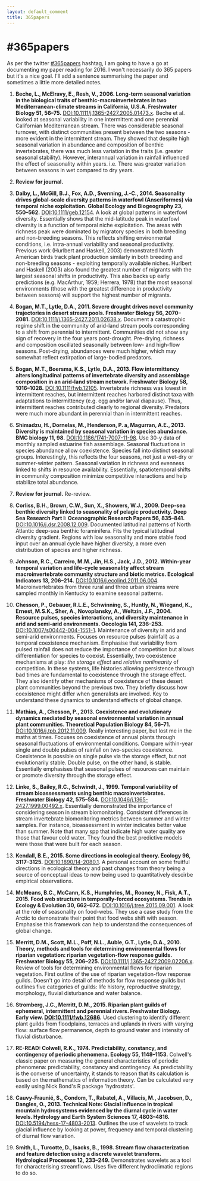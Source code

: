```yaml
---
layout: default_comment
title: 365papers
---
```


<!--
[DOI:](http://dx.doi.org/)
-->

# \#365papers

As per the twitter [\#365papers](https://twitter.com/search?q=%23365papers) hashtag, I am going to have a go at documenting my paper reading for 2016. I won't necessarily do 365 papers but it's a nice goal. I'll add a sentence summarising the paper and sometimes a little more detailed notes.  

1. **Beche, L., McElravy, E., Resh, V., 2006. Long-term seasonal variation in the biological traits of benthic-macroinvertebrates in two Mediterranean-climate streams in California, U.S.A. Freshwater Biology 51, 56–75.** [DOI:10.1111/j.1365-2427.2005.01473.x](http://dx.doi.org/10.1111/j.1365-2427.2005.01473.x). Beche et al. looked at seasonal variability in one intermittent and one perennial Californian Mediterranean stream. There was considerable seasonal turnover, with distinct communities present between the two seasons - more evident in the intermittent stream. They showed that despite high seasonal variation in abundance and composition of benthic invertebrates, there was much less variation in the traits (i.e. greater seasonal stability). However, interannual variation in rainfall influenced the effect of seasonality within years. i.e. There was greater variation between seasons in wet compared to dry years.

2. **Review for journal.**

3. **Dalby, L., McGill, B.J., Fox, A.D., Svenning, J.-C., 2014. Seasonality drives global-scale diversity patterns in waterfowl (Anseriformes) via temporal niche exploitation. Global Ecology and Biogeography 23, 550–562.** [DOI:10.1111/geb.12154](http://dx.doi.org/10.1111/geb.12154). A look at global patterns in waterfowl diversity. Essentially shows that the mid-latitude peak in waterfowl diversity is a function of temporal niche exploitation. The areas with richness peak were dominated by migratory species in both breeding and non-breeding seasons. This reflects shifting environmental conditions, i.e. intra-annual variability and seasonal productivity. Previous work (Hurlbert and Haskell, 2003) demonstrated North American birds track plant production similarly in both breeding and non-breeding seasons - exploiting temporally available niches. Hurlbert and Haskell (2003) also found the greatest number of migrants with the largest seasonal shifts in productivity. This also backs up early predictions (e.g. MacArthur, 1959; Herrera, 1978) that the most seasonal environments (those with the greatest difference in productivity between seasons) will support the highest number of migrants. 

4. **Bogan, M.T., Lytle, D.A., 2011. Severe drought drives novel community trajectories in desert stream pools. Freshwater Biology 56, 2070–2081.** [DOI:10.1111/j.1365-2427.2011.02638.x](http://dx.doi.org/10.1111/j.1365-2427.2011.02638.x). Document a catastrophic regime shift in the community of arid-land stream pools corresponding to a shift from perennial to intermittent. Communities did not show any sign of recovery in the four years post-drought. Pre-drying, richness and composition oscillated seasonally between low- and high-flow seasons. Post-drying, abundances were much higher, which may somewhat reflect extirpation of large-bodied predators.

5. **Bogan, M.T., Boersma, K.S., Lytle, D.A., 2013. Flow intermittency alters longitudinal patterns of invertebrate diversity and assemblage composition in an arid-land stream network. Freshwater Biology 58, 1016–1028.** [DOI:10.1111/fwb.12105](http://dx.doi.org/10.1111/fwb.12105). Invertebrate richness was lowest in intermittent reaches, but intermittent reaches harbored distinct taxa with adaptations to intermittency (e.g. egg and⁄or larval diapause). Thus, intermittent reaches contributed clearly to regional diversity. Predators were much more abundant in perennial than in intermittent reaches. 

6. **Shimadzu, H., Dornelas, M., Henderson, P. a, Magurran, A.E., 2013. Diversity is maintained by seasonal variation in species abundance. BMC biology 11, 98.** [DOI:10.1186/1741-7007-11-98](http://dx.doi.org/10.1186/1741-7007-11-98). Use 30-y data of monthly sampled estuarine fish assemblage. Seasonal fluctuations in species abundance allow coexistence. Species fall into distinct seasonal groups. Interestingly, this reflects the four seasons, not just a wet-dry or summer-winter pattern. Seasonal variation in richness and evenness linked to shifts in resource availability. Essentially, spatiotemporal shifts in community composition minimize competitive interactions and help stabilize total abundance.

7. **Review for journal.** Re-review.

8. **Corliss, B.H., Brown, C.W., Sun, X., Showers, W.J., 2009. Deep-sea benthic diversity linked to seasonality of pelagic productivity. Deep Sea Research Part I: Oceanographic Research Papers 56, 835–841.** [DOI:10.1016/j.dsr.2008.12.009](http://dx.doi.org/10.1016/j.dsr.2008.12.009). Documented latitudinal patterns of North Atlantic deep-sea benthic foraminifera. Fits the typical latitudinal diversity gradient. Regions with low seasonality and more stable food input over an annual cycle have higher diversity, a more even distribution of species and higher richness.

9. **Johnson, R.C., Carreiro, M.M., Jin, H.S., Jack, J.D., 2012. Within-year temporal variation and life-cycle seasonality affect stream macroinvertebrate community structure and biotic metrics. Ecological Indicators 13, 206–214.** [DOI:10.1016/j.ecolind.2011.06.004](http://dx.doi.org/10.1016/j.ecolind.2011.06.004). Macroinvertebrates from three rural and three urban streams were sampled monthly in Kentucky to examine seasonal patterns. 

10. **Chesson, P., Gebauer, R.L.E., Schwinning, S., Huntly, N., Wiegand, K., Ernest, M.S.K., Sher, A., Novoplansky, A., Weltzin, J.F., 2004. Resource pulses, species interactions, and diversity maintenance in arid and semi-arid environments. Oecologia 141, 236–253.** [DOI:10.1007/s00442-004-1551-1](http://dx.doi.org/10.1007/s00442-004-1551-1). Maintenance of diversity in arid and semi-arid environments. Focuses on resource pulses (rainfall) as a temporal coexistence mechanism. Emphasise that variability from pulsed rainfall does not reduce the importance of competition but allows differentiation for species to coexist. Essentially, two coexistence mechanisms at play: *the storage effect* and *relative nonlinearity* of competition. In these systems, life histories allowing persistence through bad times are fundamental to coexistence through the storage effect. They also identify other mechanisms of coexistence of these desert plant communities beyond the previous two. They briefly discuss how coexistence might differ when generalists are involved. Key to understand these dynamics to understand effects of global change.

11. **Mathias, A., Chesson, P., 2013. Coexistence and evolutionary dynamics mediated by seasonal environmental variation in annual plant communities. Theoretical Population Biology 84, 56–71.** [DOI:10.1016/j.tpb.2012.11.009](http://dx.doi.org/10.1016/j.tpb.2012.11.009). Really interesting paper, but lost me in the maths at times. Focuses on coexistence of annual plants through seasonal fluctuations of environmental conditions. Compare within-year single and double pulses of rainfall on two-species coexistence. Coexistence is possible on single pulse via the storage effect, but not evolutionarily stable. Double pulse, on the other hand, is stable. Essentially emphasises that seasonal pulses of resources can maintain or promote diversity through the storage effect.

12. **Linke, S., Bailey, R.C., Schwindt, J., 1999. Temporal variability of stream bioassessments using benthic macroinvertebrates. Freshwater Biology 42, 575–584.** [DOI:10.1046/j.1365-2427.1999.00492.x](http://dx.doi.org/10.1046/j.1365-2427.1999.00492.x). Essentially demonstrated the importance of considering season in stream biomonitoring. Consistent differences in stream invertebrate biomonitoring metrics between summer and winter samples. For instance, bioassessment in winter indicates better value than summer. Note that many spp that indicate high water quality are those that favour cold water. They found the best predictive models were those that were built for each season.

13. **Kendall, B.E., 2015. Some directions in ecological theory. Ecology 96, 3117–3125.** [DOI:10.1890/14-2080.1](http://dx.doi.org/10.1890/14-2080.1). A personal account on some fruitful directions in ecological theory and past changes from theory being a source of conceptual ideas to now being used to quantitatively descirbe empirical observations. 

14. **McMeans, B.C., McCann, K.S., Humphries, M., Rooney, N., Fisk, A.T., 2015. Food web structure in temporally-forced ecosystems. Trends in Ecology & Evolution 30, 662–672.** [DOI:10.1016/j.tree.2015.09.001](http://dx.doi.org/10.1016/j.tree.2015.09.001). A look at the role of seasonality on food-webs. They use a case study from the Arctic to demonstrate their point that food webs shift with season. Emphasise this framework can help to understand the consequences of global change. 

15. **Merritt, D.M., Scott, M.L., Poff, N.L., Auble, G.T., Lytle, D.A., 2010. Theory, methods and tools for determining environmental flows for riparian vegetation: riparian vegetation-flow response guilds. Freshwater Biology 55, 206–225.** [DOI:10.1111/j.1365-2427.2009.02206.x](http://dx.doi.org/10.1111/j.1365-2427.2009.02206.x). Review of tools for determining environmental flows for riparian vegetation. First outline of the use of riparian vegetation-flow response guilds. Doesn't go into detail of methods for flow response guilds but outlines five categories of guilds: life history, reproductive strategy, morphology, fluvial disturbance and water balance. 

16. **Stromberg, J.C., Merritt, D.M., 2015. Riparian plant guilds of ephemeral, intermittent and perennial rivers. Freshwater Biology. Early view. [DOI:10.1111/fwb.12686](http://dx.doi.org/10.1111/fwb.12686).** Used clustering to identify different plant guilds from floodplains, terraces and uplands in rivers with varying flow: surface flow permanence, depth to ground water and intensity of fluvial disturbance.

17. **RE-READ: Colwell, R.K., 1974. Predictability, constancy, and contingency of periodic phenomena. Ecology 55, 1148–1153.** Colwell's classic paper on measuring the general characteristics of periodic phenomena: predictability, constancy and contingency. As predictability is the converse of uncertainty, it stands to reason that its calculation is based on the mathematics of information theory. Can be calculated very easily using Nick Bond's R package 'hydrostats'. 

18. **Cauvy-Fraunié, S., Condom, T., Rabatel, A., Villacis, M., Jacobsen, D., Dangles, O., 2013. Technical Note: Glacial influence in tropical mountain hydrosystems evidenced by the diurnal cycle in water levels. Hydrology and Earth System Sciences 17, 4803–4816.** [DOI:10.5194/hess-17-4803-2013](http://dx.doi.org/10.5194/hess-17-4803-2013). Outlines the use of wavelets to track glacial influence by looking at power, frequency and temporal clustering of diurnal flow variation. 

19. **Smith, L., Turcotte, D., Isacks, B., 1998. Stream flow characterization and feature detection using a discrete wavelet transform. Hydrological Processes 12, 233–249.** Demonstrates wavelets as a tool for characterising streamflows. Uses five different hydroclimatic regions to do so. 


<!--
[DOI:](http://dx.doi.org/)
-->
<!--
[DOI:](http://dx.doi.org/)
-->
<!--
[DOI:](http://dx.doi.org/)
-->
<!--
[DOI:](http://dx.doi.org/)
-->
